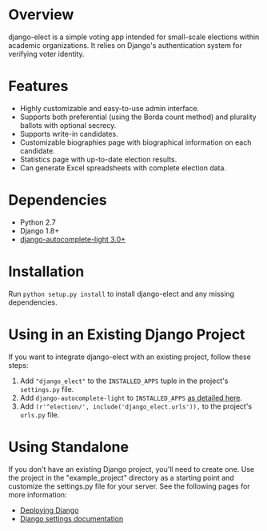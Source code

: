 # Overview

django-elect is a simple voting app intended for small-scale elections within academic
organizations. It relies on Django's authentication system for verifying voter identity.

# Features

* Highly customizable and easy-to-use admin interface.
* Supports both preferential (using the Borda count method) and plurality ballots with optional secrecy.
* Supports write-in candidates.
* Customizable biographies page with biographical information on each candidate.
* Statistics page with up-to-date election results.
* Can generate Excel spreadsheets with complete election data.

# Dependencies

* Python 2.7
* Django 1.8+
* [django-autocomplete-light 3.0+](https://github.com/yourlabs/django-autocomplete-light)

# Installation
Run `python setup.py install` to install django-elect and any missing dependencies.

# Using in an Existing Django Project
If you want to integrate django-elect with an existing project, follow these steps:

1. Add `"django_elect"` to the `INSTALLED_APPS` tuple in the project's `settings.py` file.
2. Add `django-autocomplete-light` to `INSTALLED_APPS` [as detailed here](https://django-autocomplete-light.readthedocs.io/en/master/install.html#install-in-your-project).
3. Add `(r'^election/', include('django_elect.urls')),` to the project's `urls.py` file.

# Using Standalone
If you don't have an existing Django project, you'll need to create one. Use the
project in the "example_project" directory as a starting point and customize the settings.py file
for your server. See the following pages for more information:

* [Deploying Django](http://docs.djangoproject.com/en/dev/howto/deployment/)
* [Django settings documentation](http://docs.djangoproject.com/en/dev/topics/settings/)
